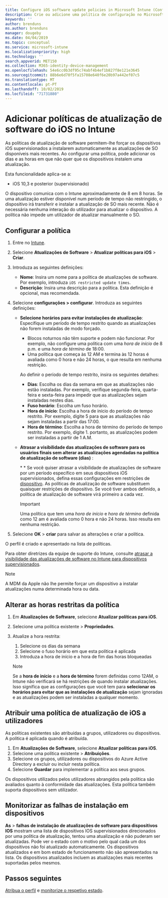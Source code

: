 ```yaml
---
title: Configure iOS software update policies in Microsoft Intune (Configurar as políticas de atualização de software iOS no Microsoft Intune) – Azure | Microsoft Docs
description: Crie ou adicione uma política de configuração no Microsoft Intune para restringir a instalação automática de atualizações de software em dispositivos iOS geridos ou supervisionados pelo Intune. Pode selecionar as datas e as horas em que as atualizações não serão instaladas. Também pode atribuir esta política a grupos, utilizadores ou dispositivos e verificar a existência de falhas de instalação.
keywords: ''
author: brenduns
ms.author: brenduns
manager: dougeby
ms.date: 04/04/2019
ms.topic: conceptual
ms.service: microsoft-intune
ms.localizationpriority: high
ms.technology: ''
search.appverid: MET150
ms.collection: M365-identity-device-management
ms.openlocfilehash: 54e6cc0b3df95c74abf4b4ef1b827f8e121e3645
ms.sourcegitcommit: 88b6e6d70f5fa15708e640f6e20b97a442ef07c5
ms.translationtype: MT
ms.contentlocale: pt-PT
ms.lasthandoff: 10/02/2019
ms.locfileid: "71731880"
---
```

# <a name="add-ios-software-update-policies-in-intune"></a>Adicionar políticas de atualização de software do iOS no Intune

As políticas de atualização de software permitem-lhe forçar os dispositivos iOS supervisionados a instalarem automaticamente as atualizações de SO disponíveis mais recentes. Ao configurar uma política, pode adicionar os dias e as horas em que não quer que os dispositivos instalem uma atualização.

Esta funcionalidade aplica-se a:

- iOS 10,3 e posterior (supervisionado)

O dispositivo comunica com o Intune aproximadamente de 8 em 8 horas. Se uma atualização estiver disponível num período de tempo não restringido, o dispositivo irá transferir e instalar a atualização de SO mais recente. Não é necessária nenhuma interação do utilizador para atualizar o dispositivo. A política não impede um utilizador de atualizar manualmente o SO.

## <a name="configure-the-policy"></a>Configurar a política

1. Entre no [Intune](https://go.microsoft.com/fwlink/?linkid=2090973).
2. Selecione **Atualizações de Software** > **Atualizar políticas para iOS** > **Criar**.
3. Introduza as seguintes definições:

    - **Nome**: Insira um nome para a política de atualizações de software. Por exemplo, introduza `iOS restricted update times`.
    - **Descrição**: Insira uma descrição para a política. Esta definição é opcional, mas recomendada.

4. Selecione **configurações > configurar**. Introduza as seguintes definições:

    - **Selecione horários para evitar instalações de atualização**: Especifique um período de tempo restrito quando as atualizações não forem instaladas de modo forçado.
      - Blocos noturnos não têm suporte e podem não funcionar. Por exemplo, não configure uma política com uma *hora de início* de 8 p.m. e uma *hora de término* de 18:00.
      - Uma política que começa às 12 AM e termina às 12 horas é avaliada como 0 hora e não 24 horas, o que resulta em nenhuma restrição.

      Ao definir o período de tempo restrito, insira os seguintes detalhes:

      - **Dias**: Escolha os dias da semana em que as atualizações não estão instaladas. Por exemplo, verifique segunda-feira, quarta-feira e sexta-feira para impedir que as atualizações sejam instaladas nestes dias.
      - **Fuso horário**: Escolha um fuso horário.
      - **Hora de início**: Escolha a hora de início do período de tempo restrito. Por exemplo, digite 5 para que as atualizações não sejam instaladas a partir das 17:00.
      - **Hora de término**: Escolha a hora de término do período de tempo restrito. Por exemplo, digite 1. portanto, as atualizações podem ser instaladas a partir de 1 A.M.

    - **Atrasar a visibilidade das atualizações de software para os usuários finais sem alterar as atualizações agendadas na política de atualização de software (dias)** : 

      \* * Se você quiser atrasar a visibilidade de atualizações de software por um período específico em seus dispositivos iOS supervisionados, defina essas configurações em restrições de [dispositivo](../configuration/device-restrictions-ios.md#general). As políticas de atualização de software substituem quaisquer restrições de dispositivo. Se você tiver ambos definido, a política de atualização de software virá primeiro a cada vez.

      > [!IMPORTANT]  
      > Uma política que tem uma *hora de início* e *hora de término* definida como 12 am é avaliada como 0 hora e não 24 horas. Isso resulta em nenhuma restrição.  

5. Selecione **OK** > **criar** para salvar as alterações e criar a política.

O perfil é criado e apresentado na lista de políticas.

Para obter diretrizes da equipe de suporte do Intune, consulte [atrasar a visibilidade das atualizações de software no Intune para dispositivos supervisionados](https://techcommunity.microsoft.com/t5/Intune-Customer-Success/Delaying-visibility-of-software-updates-in-Intune-for-supervised/ba-p/345753).

> [!NOTE]
> A MDM da Apple não lhe permite forçar um dispositivo a instalar atualizações numa determinada hora ou data.

## <a name="change-the-restricted-times-for-the-policy"></a>Alterar as horas restritas da política

1. Em **Atualizações de Software**, selecione **Atualizar políticas para iOS**.
2. Selecione uma política existente > **Propriedades**.
3. Atualize a hora restrita:

    1. Selecione os dias da semana
    2. Selecione o fuso horário em que esta política é aplicada
    3. Introduza a hora de início e a hora de fim das horas bloqueadas

    > [!NOTE]
    > Se a **hora de início** e a **hora de término** forem definidas como 12AM, o Intune não verificará se há restrições de quando instalar atualizações. Isso significa que as configurações que você tem para **selecionar os horários para evitar que as instalações de atualização** sejam ignoradas e as atualizações podem ser instaladas a qualquer momento.  

## <a name="assign-the-policy-to-users"></a>Atribuir uma política de atualização de iOS a utilizadores

As políticas existentes são atribuídas a grupos, utilizadores ou dispositivos. A política é aplicada quando é atribuída.

1. Em **Atualizações de Software**, selecione **Atualizar políticas para iOS**.
2. Selecione uma política existente > **Atribuições**.
3. Selecione os grupos, utilizadores ou dispositivos do Azure Active Directory a excluir ou incluir nesta política.
4. Selecione **Guardar** para implementar a política aos seus grupos.

Os dispositivos utilizados pelos utilizadores abrangidos pela política são avaliados quanto à conformidade das atualizações. Esta política também suporta dispositivos sem utilizador.

## <a name="monitor-device-installation-failures"></a>Monitorizar as falhas de instalação em dispositivos
<!-- 1352223 -->
**As** > **falhas de instalação de atualizações de software para dispositivos IOS** mostram uma lista de dispositivos IOS supervisionados direcionados por uma política de atualização, tentou uma atualização e não puderam ser atualizadas. Pode ver o estado com o motivo pelo qual cada um dos dispositivos não foi atualizado automaticamente. Os dispositivos atualizados e em bom estado de funcionamento não são apresentados na lista. Os dispositivos atualizados incluem as atualizações mais recentes suportadas pelos mesmos.

## <a name="next-steps"></a>Passos seguintes

[Atribua o perfil](../configuration/device-profile-assign.md) e [monitorize o respetivo estado](../configuration/device-profile-monitor.md).
